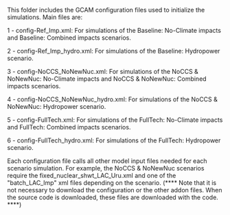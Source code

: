 
This folder includes the GCAM configuration files used to initialize the simulations. Main files are:

1 - config-Ref_Imp.xml: For simulations of the Baseline: No-Climate impacts and Baseline: Combined impacts scenarios.

2 - config-Ref_Imp_hydro.xml: For simulations of the Baseline: Hydropower scenario.

3 - config-NoCCS_NoNewNuc.xml: For simulations of the NoCCS & NoNewNuc: No-Climate impacts and NoCCS & NoNewNuc: Combined impacts scenarios.

4 - config-NoCCS_NoNewNuc_hydro.xml: For simulations of the NoCCS & NoNewNuc: Hydropower scenario.

5 - config-FullTech.xml: For simulations of the FullTech: No-Climate impacts and FullTech: Combined impacts scenarios.

6 - config-FullTech_hydro.xml: For simulations of the FullTech: Hydropower scenario.

Each configuration file calls all other model input files needed for each scenario simulation. For example, the NoCCS & NoNewNuc scenarios require the fixed_nuclear_shwt_LAC_Uru.xml and one of the "batch_LAC_Imp" xml files depending on the scenario.  (**** Note that it is not necessary to download the configuration or the other addon files. When the source code is downloaded, these files are downloaded with the code. ****)
